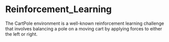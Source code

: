 # Reinforcement_Learning
The CartPole environment is a well-known reinforcement learning challenge that involves balancing a pole on a moving cart by applying forces to either the left or right.
